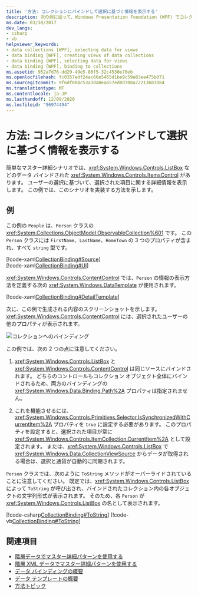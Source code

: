 ```yaml
---
title: '方法: コレクションにバインドして選択に基づく情報を表示する'
description: 次の例に従って、Windows Presentation Foundation (WPF) でコレクションにバインドし、選択に基づいて情報を表示する方法を確認します。
ms.date: 03/30/2017
dev_langs:
- csharp
- vb
helpviewer_keywords:
- data collections [WPF], selecting data for views
- data binding [WPF], creating views of data collections
- data binding [WPF], selecting data for views
- data binding [WPF], binding to collections
ms.assetid: 952a7d76-dd29-49e5-86f5-32c4530e70eb
ms.openlocfilehash: fc0357edf24ac66e5465d1be9c59e83ee475b071
ms.sourcegitcommit: 9f6df084c53a3da0ea657ed0d708a72213683084
ms.translationtype: MT
ms.contentlocale: ja-JP
ms.lasthandoff: 12/09/2020
ms.locfileid: "96974494"
---
```

# <a name="how-to-bind-to-a-collection-and-display-information-based-on-selection"></a>方法: コレクションにバインドして選択に基づく情報を表示する
簡単なマスター詳細シナリオでは、<xref:System.Windows.Controls.ListBox> などのデータ バインドされた <xref:System.Windows.Controls.ItemsControl> があります。 ユーザーの選択に基づいて、選択された項目に関する詳細情報を表示します。 この例では、このシナリオを実装する方法を示します。  
  
## <a name="example"></a>例  
 この例の `People` は、`Person` クラスの <xref:System.Collections.ObjectModel.ObservableCollection%601> です。 この `Person` クラスには `FirstName`、`LastName`、`HomeTown` の 3 つのプロパティが含まれ、すべて `string` 型です。  
  
 [!code-xaml[CollectionBinding#Source](~/samples/snippets/csharp/VS_Snippets_Wpf/CollectionBinding/CSharp/Window1.xaml#source)]  
[!code-xaml[CollectionBinding#UI](~/samples/snippets/csharp/VS_Snippets_Wpf/CollectionBinding/CSharp/Window1.xaml#ui)]  
  
 <xref:System.Windows.Controls.ContentControl> では、`Person` の情報の表示方法を定義する次の <xref:System.Windows.DataTemplate> が使用されます。  
  
 [!code-xaml[CollectionBinding#DetailTemplate](~/samples/snippets/csharp/VS_Snippets_Wpf/CollectionBinding/CSharp/Window1.xaml#detailtemplate)]  
  
 次に、この例で生成される内容のスクリーンショットを示します。 <xref:System.Windows.Controls.ContentControl> には、選択されたユーザーの他のプロパティが表示されます。  
  
 ![コレクションへのバインディング](./media/databinding-collectionbindingsample.png "DataBinding_CollectionBindingSample")  
  
 この例では、次の 2 つの点に注意してください。  
  
1. <xref:System.Windows.Controls.ListBox> と <xref:System.Windows.Controls.ContentControl> は同じソースにバインドされます。 どちらのコントロールもコレクション オブジェクト全体にバインドされるため、両方のバインディングの <xref:System.Windows.Data.Binding.Path%2A> プロパティは指定されません。  
  
2. これを機能させるには、<xref:System.Windows.Controls.Primitives.Selector.IsSynchronizedWithCurrentItem%2A> プロパティを `true` に設定する必要があります。 このプロパティを設定すると、選択された項目が常に <xref:System.Windows.Controls.ItemCollection.CurrentItem%2A> として設定されます。 または、<xref:System.Windows.Controls.ListBox> で <xref:System.Windows.Data.CollectionViewSource> からデータが取得される場合は、選択と通貨が自動的に同期されます。  
  
 `Person` クラスでは、次のように `ToString` メソッドがオーバーライドされていることに注意してください。 既定では、<xref:System.Windows.Controls.ListBox> によって `ToString` が呼び出され、バインドされたコレクション内の各オブジェクトの文字列形式が表示されます。 そのため、各 `Person` が <xref:System.Windows.Controls.ListBox> の名として表示されます。  
  
 [!code-csharp[CollectionBinding#ToString](~/samples/snippets/csharp/VS_Snippets_Wpf/CollectionBinding/CSharp/Data.cs#tostring)]
 [!code-vb[CollectionBinding#ToString](~/samples/snippets/visualbasic/VS_Snippets_Wpf/CollectionBinding/VisualBasic/Person.vb#tostring)]  
  
## <a name="see-also"></a>関連項目

- [階層データでマスター詳細パターンを使用する](how-to-use-the-master-detail-pattern-with-hierarchical-data.md)
- [階層 XML データでマスター詳細パターンを使用する](how-to-use-the-master-detail-pattern-with-hierarchical-xml-data.md)
- [データ バインディングの概要](/dotnet/desktop-wpf/data/data-binding-overview)
- [データ テンプレートの概要](data-templating-overview.md)
- [方法トピック](data-binding-how-to-topics.md)
